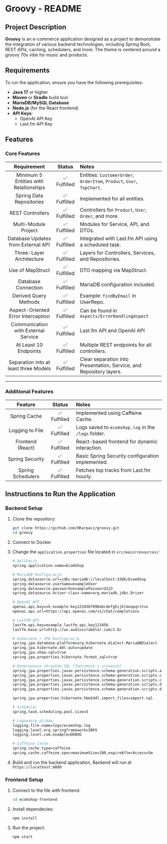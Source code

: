 # Groovy - README

## Project Description
**Groovy** is an e-commerce application designed as a project to demonstrate the integration of various backend technologies, including Spring Boot, REST APIs, caching, schedulers, and more. The theme is centered around a groovy 70s vibe for music and products.

## Requirements
To run the application, ensure you have the following prerequisites:

- **Java 17** or higher
- **Maven** or **Gradle** build tool
- **MariaDB/MySQL Database**
- **Node.js** (for the React frontend)
- **API Keys**:
  - OpenAI API Key
  - Last.fm API Key

## Features
### Core Features

| Requirement                              | Status          | Notes                                                                   |
|:----------------------------------------:|:---------------:|:------------------------------------------------------------------------|
| Minimum 5 Entities with Relationships    | ✅ Fulfilled     | Entities: `CustomerOrder`, `OrderItem`, `Product`, `User`, `TopChart`. |
| Spring Data Repositories                 | ✅ Fulfilled     | Implemented for all entities.                                          |
| REST Controllers                         | ✅ Fulfilled     | Controllers for `Product`, `User`, `Order`, and more.                  |
| Multi-Module Project                     | ✅ Fulfilled     | Modules for Service, API, and DTOs.                                    |
| Database Updates from External API       | ✅ Fulfilled     | Integrated with Last.fm API using a scheduled task.                    |
| Three-Layer Architecture                 | ✅ Fulfilled     | Layers for Controllers, Services, and Repositories.                    |
| Use of MapStruct                         | ✅ Fulfilled     | DTO mapping via MapStruct.                                             |
| Database Connection                      | ✅ Fulfilled     | MariaDB configuration included.                                        |
| Derived Query Methods                    | ✅ Fulfilled     | Example: `findByEmail` in UserRepo.                                    |
| Aspect-Oriented Error Interception       | ✅ Fulfilled     | Can be found in `Aspects/ErrorHandlingAspect`                          |
| Communication with External Service      | ✅ Fulfilled     | Last.fm API and OpenAI API                                             |
| At Least 10 Endpoints                    | ✅ Fulfilled     | Multiple REST endpoints for all controllers.                           |
| Separation into at least three Models    | ✅ Fulfilled     | Clear separation into Presentation, Service, and Repository layers.    |

---

### Additional Features

| Feature                                  | Status          | Notes                                                                  |
|:----------------------------------------:|:---------------:|:------------------------------------------------------------------------|
| Spring Cache                             | ✅ Fulfilled     | Implemented using Caffeine Cache.                                      |
| Logging to File                          | ✅ Fulfilled     | Logs saved to `ecomshop.log` in the `/logs` folder.                    |
| Frontend (React)                         | ✅ Fulfilled     | React-based frontend for dynamic interaction.                          |
| Spring Security                          | ✅ Fulfilled     | Basic Spring Security configuration implemented.                       |
| Spring Schedulers                        | ✅ Fulfilled     | Fetches top tracks from Last.fm hourly.                                |

## Instructions to Run the Application

### Backend Setup

1. Clone the repository:
   ```bash
   git clone https://github.com/OKarpacz/groovy.git
   cd groovy
   ```
2. Connect to Docker  

3. Change the `application.properties` file located in `src/main/resources/`:
   ```bash
   # Aplikacja
   spring.application.name=EcomShop

   # MariaDB Konfiguracja
   spring.datasource.url=jdbc:mariadb://localhost:3306/EcomShop
   spring.datasource.username=exampleUser
   spring.datasource.password=examplePassword123
   spring.datasource.driver-class-name=org.mariadb.jdbc.Driver

   # OpenAI API
   openai.api.key=sk-example-key1234567890abcdefghijklmnopqrstuv
   openai.api.url=https://api.openai.com/v1/chat/completions

   # LastFM API
   lastfm.api.key=example_lastfm_api_key123456
   lastfm.base.url=http://ws.audioscrobbler.com/2.0/

   # Hibernate / JPA Konfiguracja
   spring.jpa.database-platform=org.hibernate.dialect.MariaDBDialect
   spring.jpa.hibernate.ddl-auto=update
   spring.jpa.show-sql=true
   spring.jpa.properties.hibernate.format_sql=true

   # Generowanie skryptów SQL (Tworzenie i usuwanie)
   spring.jpa.properties.javax.persistence.schema-generation.scripts.action=create-drop
   spring.jpa.properties.javax.persistence.schema-generation.scripts.create-target=create.sql
   spring.jpa.properties.javax.persistence.schema-generation.scripts.create-source=metadata
   spring.jpa.properties.javax.persistence.schema-generation.scripts.drop-target=drop.sql
   spring.jpa.properties.javax.persistence.schema-generation.scripts.drop-source=metadata

   spring.jpa.properties.hibernate.hbm2ddl.import_files=import.sql

   # Scheduler
   spring.task.scheduling.pool.size=5

   # Logowanie plików
   logging.file.name=logs/ecomshop.log
   logging.level.org.springframework=INFO
   logging.level.com.example=DEBUG

   # Caffeine Cache
   spring.cache.type=caffeine
   spring.cache.caffeine.spec=maximumSize=100,expireAfterAccess=5m
   ```

5. Build and run the backend application, Backend will run at `https://localhost:8080`
   
### Frontend Setup
1. Connect to the file with frontend:
   ```bash
   cd ecomshop-frontend
   ```

2. Install dependecies:
   ```bash
   npm install
   ```

3. Run the project:
   ```bash
   npm start
   ```







